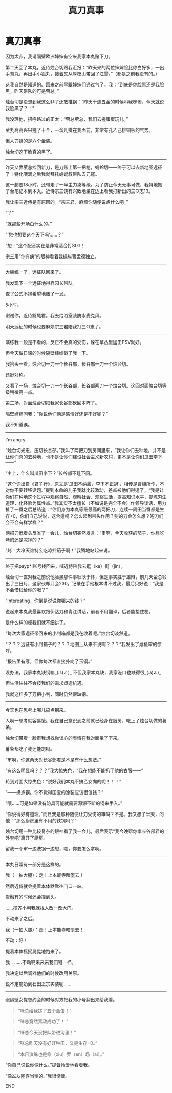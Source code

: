 ﻿---
title: 真刀真事
fandom: 刀剑乱舞
characters: 压切长谷部/烛台切光忠
rating: General
excerpt: 非常无聊的游戏记录。大部分是真刀真事，更大部分不是（语体教脸。
---

# 真刀真事



因为太非，我请隔壁欧洲婶婶有空来我家本丸赌下刀。

第二天回了本丸，近侍烛台切跟我汇报：“昨天来的两位婶婶脸比你白好多，一出手莺丸，再出手小狐丸，接着又从厚樫山带回了江雪。”（都是之前我没有的。）

这我自然是知道的。回来之前早跟婶婶们通过气了。我：“到底是你脸黑还是我脸黑，昨天带队的可是萤总。”

烛台切是没想到我这么非了还敢推锅：“昨天十连五金的时候叫我咪酱，今天就说我脸黑了？！”

我没理他，招呼路过的正太：“萤总萤总，我们去搓蛋蛋玩儿。”

萤丸高高兴兴搓了十个，一溜儿排在我面前，非常有孔乙己排铜板的气势。

但人刀排的是六个金装。

烛台切这下脸真的黑了。

---

昨天又靠萤总捡回新刀，是刀账上第一把枪，蜻蛉切——终于可以去新地图远征了！特化喂满之后我就拜托蜻蜓叔带队去元寇。

这一趟要18小时，还带走了一半主力凑等级。为了防止今天无事可做，我特地搬了台笔记本到本丸。近侍宗三饶有兴致地坐在边上看我打新出的三○志13。

我让宗三近侍是有原因的。“宗三君，麻烦你随便说点什么吧。”

“？”

“就那些开场白什么的。”

“‘您也想要这个天下吗’……？”

“想！”这个配音实在是非常适合打SLG！

宗三用“你有病”的眼神看着我操纵曹孟德独立。

---

大魏统一了，远征队回来了。

我发现下一个远征地得靠园长带队。

查了公式不抱希望地赌了一发。

5小时。

谢谢你，近侍鲶尾君。我去给浴室装防水麦克风。

明天远征的时候也要麻烦宗三君陪我打三○志了。

---

演练我一般是不看的，反正不会真的受伤，躲在草丛里猛击PSV就好。

但今天做日课的时候隔壁婶婶戳了我一下。

我抬头一看，烛台切一刀一个长谷部，长谷部一刀一个烛台切。

还挺对称。

又看了一场，烛台切一刀一个长谷部，长谷部两刀一个烛台切。这回对面烛台切等级稍微高一点。

第三场，对面烛台切把我家长谷部砍回本阵了。

隔壁婶婶问我：“你说他们俩是感情好还是不好呢？”

我不知道诶。

---

I'm angry.

“烛台切光忠，压切长谷部。”我叫了两把刀到房间里来，“我让你们去种地，并不是让你们真的去种地，也不是让你们建设社会主义新农村，更不是让你们瓜田李下——”

“主上，什么叫瓜田李下？”长谷部不耻下问。

“这个词出自《君子行》，原文是‘瓜田不纳履，李下不正冠’，相传是曹植所作，不对你不要转移话题。”提到本命的儿子我就比较激动，差点被他们得逞了，“我是让你们在种地这个过程中观察自然、观察社会、观察生活，提高知识水平，提炼刃生道理，化经验为属性点。”我其实不太擅长（不如说是完全不会）作领导谈话，用力扯了一番之后总结道：“你们身为本丸等级最高的两把刀，连续一周田当番都是生存+0，你们自己说说，这合适吗？怎么起到带头作用？别的刀会怎么想？短刀们会不会有样学样？”

两把刀低着头反省了一会儿，烛台切突然发言：“审啊，今天收获的茄子，你想吃烤的还是凉拌的？”

“烤！大冷天谁特么吃凉拌茄子啊！”我腾地站起来说。

---

终于把payp\*l账号找回来，喊近侍陪我去逛（ke）街（jin）。

烛台切一直对我之前说他脸黑那件事耿耿于怀，但是事实胜于雄辩，前几天萤总锻出了三日月，这家伙却只会230，记录在手他根本讲不过我，最后只好说：“我是不会借钱给你的哦？”

“Interesting，你倒是说说你哪来的钱？”

说起来本丸我最喜欢跟伊达刀和青江讲话，前者不用翻译，后者能接住梗。

是什么样的梗我们就不细讲了。

“每次大家远征带回来的小判箱都是我在收着呢。”烛台切淡然道。

“？？？远征有小判箱子的？？？地图上从来不说啊？？？”我发出了咸鱼审的惊呼。

“报告里有写，但你每次都直接扑向了玉钢。”

没办法，我家本丸缺钢嘛\_(:з)∠)\_ 不但我家本丸缺，我家港口也缺得很\_(:з)∠)\_

但生活往往不会按我们的需求塑造机遇。

我就这样多了万把小判，同时仍然很缺钢。

---

今天也在思考上哪儿搞点钢来。

人啊一思考就容易饿。我在自己意识到之前就已经身在厨房，吃上了烛台切做的薯条。

烛台切带着一脸审我想找你谈心的表情在我对面坐了下来。

薯条都吃了我还能跑吗。

“审啊，你这两天对长谷部君是不是有什么想法。”

“有这么明显吗？？？”我大惊失色，“我在想能不能扒了他的衣服——”

轮到对面大惊失色：“说好我们本丸不搞乙女向的呢！！！”

“——换点钢。你不觉得国宝的涂装应该很值钱？”

“哦……可是如果没有防具可能就需要源源不断的钢来手入。”

“你说得好有道理。”而且我是那种随便让刀受伤的审吗？不是。我又想了半天，问他：“那么厨房里有不用的铁锅吗？”

烛台切用一种比较复杂的眼神看了我一会儿，最后表示“我今晚帮你拿长谷部君的外套吧”离开了厨房。

留我一个审一边洗锅一边想，嚯，你要怎么拿啊。

---

本丸日常有一部分是这样的。

我（一拍大腿）：走！上本能寺暗堕去！

然后近侍就会提着本体默默往门口一站。

岩融有的时候还会撞到头。

……攒齐小判我就找人改一改大门。

不动来了之后。

我（一拍大腿）：走！上本能寺暗堕去！

不动：好！

提着本体摇摇晃晃地跑来了。

我：……不动啊来来来我们喝一杯。

我决定以后调戏他们的时候改用关原。

说不定能奶到石田正宗实装呢……

---

跟隔壁女提督约会的时候对方把我的小号翻出来给我看。

> “咪总给我搓了五个金蛋！”

> “咪总竟然索敌成功了！ ”

> “咪总今天没把队带进沟里！”

> “咪总昨天没有好好种田，又是生存+0。”

> “本日演练也是修（xiu）罗（en）场（ai）。”

“你自己说说你像什么。”提督怜爱地看着我。

“像盆友圈喜当爹的。”我很惭愧。 



END
